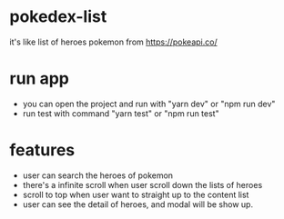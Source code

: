 # pokedex-list
it's like list of heroes pokemon from https://pokeapi.co/


# run app 

- you can open the project and run with "yarn dev" or "npm run dev"
- run test with command "yarn test" or "npm run test"

# features 

- user can search the heroes of pokemon 
- there's a infinite scroll when user scroll down the lists of heroes 
- scroll to top when user want to straight up to the content list
- user can see the detail of heroes, and modal will be show up.
